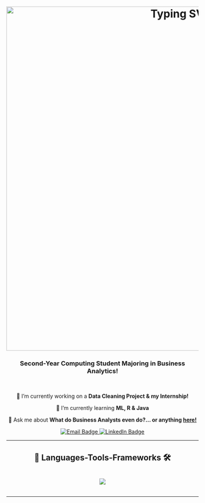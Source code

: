 <h1 align="center">
  <a href="https://git.io/typing-svg">
    <img src="https://readme-typing-svg.demolab.com?font=Fira+Code&center=true&vCenter=true&pause=1000&width=900&height=150&lines=Hey+Visitor+%F0%9F%91%8B;I'm+Elgin!+%F0%9F%A4%9D&size=36" alt="Typing SVG" width="900">
  </a>
</h1>


<h3 align = "center"> Second-Year Computing Student Majoring in Business Analytics! </h3>

<br/>

<div align = "center">
  
  🔭 I’m currently working on a **Data Cleaning Project & my Internship!**
  
  🌱 I’m currently learning **ML, R & Java**
  
  💬 Ask me about **What do Business Analysts even do?... or anything [here!](https://github.com/finnerrrrr/finnerrrrr/issues)**

</div>

<div align="center">
  <a href="mailto:elginsong18@gmail.com">
    <img src="https://img.shields.io/badge/-Gmail-black?style=flat-square&logo=gmail&logoColor=white" alt="Email Badge">
  </a>
  <a href="https://www.linkedin.com/in/elgin-song-2aba61272">
    <img src="https://img.shields.io/badge/-LinkedIn-blue?style=flat-square&logo=linkedin&logoColor=white" alt="LinkedIn Badge">
  </a>
</div>

 <hr/>

<h2 align="center"> 👾 Languages-Tools-Frameworks 🛠️ </h2>
<br/>
<div align="center">
  <a href="https://skillicons.dev">
    <img src="https://skillicons.dev/icons?i=sql,r,python,postgresql,mysql,java,js,html,css,react,firebase,vscode,github" />
  </a>
</div>

<br/>
<hr/>



<!--
**finnerrrrr/finnerrrrr** is a ✨ _special_ ✨ repository because its `README.md` (this file) appears on your GitHub profile.

Here are some ideas to get you started:

- 🔭 I’m currently working on ...
- 🌱 I’m currently learning ...
- 👯 I’m looking to collaborate on ...
- 🤔 I’m looking for help with ...
- 💬 Ask me about ...
- 📫 How to reach me: ...
- 😄 Pronouns: ...
- ⚡ Fun fact: ...
-->
